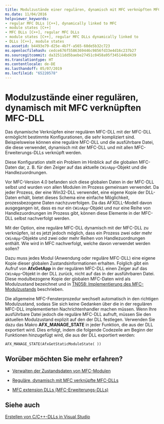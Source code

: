 ```yaml
---
title: Modulzustände einer regulären, dynamisch mit MFC verknüpften MFC-DLL
ms.date: 11/04/2016
helpviewer_keywords:
- regular MFC DLLs [C++], dynamically linked to MFC
- module states [C++]
- MFC DLLs [C++], regular MFC DLLs
- module states [C++], regular MFC DLLs dynamically linked to
- DLLs [C++], module states
ms.assetid: b4493e79-d25e-4b7f-a565-60de5b32c723
ms.openlocfilehash: cedce676f5586369446c9856fd33e4d16c237b27
ms.sourcegitcommit: da32511dd5baebe27451c0458a95f345144bd439
ms.translationtype: HT
ms.contentlocale: de-DE
ms.lasthandoff: 05/07/2019
ms.locfileid: "65220578"
---
```

# <a name="module-states-of-a-regular-mfc-dll-dynamically-linked-to-mfc"></a>Modulzustände einer regulären, dynamisch mit MFC verknüpften MFC-DLL

Das dynamische Verknüpfen einer regulären MFC-DLL mit der MFC-DLL ermöglicht bestimmte Konfigurationen, die sehr kompliziert sind. Beispielsweise können eine reguläre MFC-DLL und die ausführbare Datei, die diese verwendet, dynamisch mit der MFC-DLL und mit allen MFC-Erweiterungs-DLLs verknüpft werden.

Diese Konfiguration stellt ein Problem im Hinblick auf die globalen MFC-Daten dar, z. B. für den Zeiger auf das aktuelle `CWinApp`-Objekt und die Handlezuordnungen.

Vor MFC-Version 4.0 befanden sich diese globalen Daten in der MFC-DLL selbst und wurden von allen Modulen im Prozess gemeinsam verwendet. Da jeder Prozess, der eine Win32-DLL verwendet, eine eigene Kopie der DLL-Daten erhält, bietet dieses Schema eine einfache Möglichkeit, prozessbezogene Daten nachzuverfolgen. Da das AFXDLL-Modell davon ausgegangen ist, dass es nur ein `CWinApp`-Objekt und nur eine Reihe von Handlezuordnungen im Prozess gibt, können diese Elemente in der MFC-DLL selbst nachverfolgt werden.

Mit der Option, eine reguläre MFC-DLL dynamisch mit der MFC-DLL zu verknüpfen, ist es jetzt jedoch möglich, dass ein Prozess zwei oder mehr `CWinApp`-Objekte und zwei oder mehr Reihen von Handlezuordnungen enthält. Wie wird in MFC nachverfolgt, welche davon verwendet werden sollen?

Dazu muss jedes Modul (Anwendung oder reguläre MFC-DLL) eine eigene Kopie dieser globalen Zustandsinformationen erhalten. Folglich gibt ein Aufruf von **AfxGetApp** in der regulären MFC-DLL einen Zeiger auf das `CWinApp`-Objekt in der DLL zurück, nicht auf das in der ausführbaren Datei. Diese modulbezogene Kopie der globalen MFC-Daten wird als Modulzustand bezeichnet und in [TN058: Implementierung des MFC-Modulzustands](../mfc/tn058-mfc-module-state-implementation.md) beschrieben.

Die allgemeine MFC-Fensterprozedur wechselt automatisch in den richtigen Modulzustand, sodass Sie sich keine Gedanken über die in der regulären MFC-DLL implementierten Nachrichtenhandler machen müssen. Wenn Ihre ausführbare Datei jedoch die reguläre MFC-DLL aufruft, müssen Sie den aktuellen Modulzustand explizit auf den der DLL festlegen. Verwenden Sie dazu das Makro **AFX_MANAGE_STATE** in jeder Funktion, die aus der DLL exportiert wird. Dies erfolgt, indem die folgende Codezeile am Beginn der Funktionen hinzugefügt wird, die aus der DLL exportiert werden:

```
AFX_MANAGE_STATE(AfxGetStaticModuleState( ))
```

## <a name="what-do-you-want-to-know-more-about"></a>Worüber möchten Sie mehr erfahren?

- [Verwalten der Zustandsdaten von MFC-Modulen](../mfc/managing-the-state-data-of-mfc-modules.md)

- [Reguläre, dynamisch mit MFC verknüpfte MFC-DLLs](regular-dlls-dynamically-linked-to-mfc.md)

- [MFC extension DLLs (MFC-Erweiterungs-DLLs)](extension-dlls-overview.md)

## <a name="see-also"></a>Siehe auch

[Erstellen von C/C++-DLLs in Visual Studio](dlls-in-visual-cpp.md)
